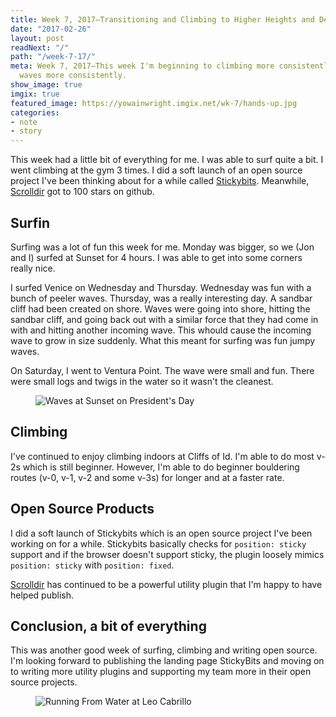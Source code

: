 ```yaml
---
title: Week 7, 2017—Transitioning and Climbing to Higher Heights and Deeper Turns
date: "2017-02-26"
layout: post
readNext: "/"
path: "/week-7-17/"
meta: Week 7, 2017—This week I'm beginning to climbing more consistently and catch
  waves more consistently.
show_image: true
imgix: true
featured_image: https://yowainwright.imgix.net/wk-7/hands-up.jpg
categories:
- note
- story
---
```


This week had a little bit of everything for me. I was able to surf quite a bit. I went climbing at the gym 3 times. I did a soft launch of an open source project I've been thinking about for a while called [Stickybits](https://github.com/dollarshaveclub/stickybits). Meanwhile, [Scrolldir](https://github.com/dollarshaveclub/scrolldir) got to 100 stars on github.

## Surfin

Surfing was a lot of fun this week for me. Monday was bigger, so we (Jon and I) surfed at Sunset for 4 hours. I was able to get into some corners really nice. 

I surfed Venice on Wednesday and Thursday. Wednesday was fun with a bunch of peeler waves. Thursday, was a really interesting day. A sandbar cliff had been created on shore. Waves were going into shore, hitting the sandbar cliff, and going back out with a similar force that they had come in with and hitting another incoming wave. This whould cause the incoming wave to grow in size suddenly. What this meant for surfing was fun jumpy waves. 

On Saturday, I went to Ventura Point. The wave were small and fun. There were small logs and twigs in the water so it wasn't the cleanest.

<figure>
  <img src="//yowainwright.imgix.net/wk-7/sunset-waves.jpg?w=800&h=800&crop=focalpoint&auto=format" alt="Waves at Sunset on President's Day" />
</figure>

## Climbing

I've continued to enjoy climbing indoors at Cliffs of Id. I'm able to do most v-2s which is still beginner. However, I'm able to do beginner bouldering routes (v-0, v-1, v-2 and some v-3s) for longer and at a faster rate.

## Open Source Products

I did a soft launch of Stickybits which is an open source project I've been working on for a while. Stickybits basically checks for `position: sticky` support and if the browser doesn't support sticky, the plugin loosely mimics `position: sticky` with `position: fixed`. 

[Scrolldir](https://www.npmjs.com/package/scrolldir) has continued to be a powerful utility plugin that I'm happy to have helped publish. 

## Conclusion, a bit of everything

This was another good week of surfing, climbing and writing open source. I'm looking forward to publishing the landing page StickyBits and moving on to writing more utility plugins and supporting my team more in their open source projects. 

<figure>
  <img src="//yowainwright.imgix.net/wk-7/running-from-water.jpg?w=800&h=800&crop=focalpoint&auto=format" alt="Running From Water at Leo Cabrillo" />
</figure>
